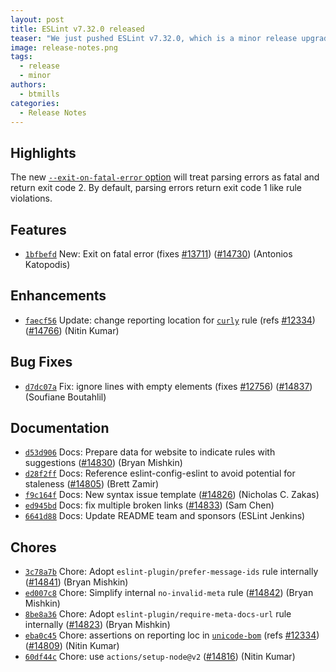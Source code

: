 ```yaml
---
layout: post
title: ESLint v7.32.0 released
teaser: "We just pushed ESLint v7.32.0, which is a minor release upgrade of ESLint. This release adds some new features and fixes several bugs found in the previous release."
image: release-notes.png
tags:
  - release
  - minor
authors:
  - btmills
categories:
  - Release Notes
---
```


## Highlights

The new [`--exit-on-fatal-error` option](https://eslint.org/docs/user-guide/command-line-interface#--exit-on-fatal-error) will treat parsing errors as fatal and return exit code 2. By default, parsing errors return exit code 1 like rule violations.

## Features

* [`1bfbefd`](https://github.com/eslint/eslint/commit/1bfbefdaaf19ef32df42b89a3f5d32cff1e5b831) New: Exit on fatal error (fixes [#13711](https://github.com/eslint/eslint/issues/13711)) ([#14730](https://github.com/eslint/eslint/issues/14730)) (Antonios Katopodis)

## Enhancements

* [`faecf56`](https://github.com/eslint/eslint/commit/faecf56cdb4146b28bfa4f1980adb41b4d3614b1) Update: change reporting location for [`curly`](/docs/rules/curly) rule (refs [#12334](https://github.com/eslint/eslint/issues/12334)) ([#14766](https://github.com/eslint/eslint/issues/14766)) (Nitin Kumar)

## Bug Fixes

* [`d7dc07a`](https://github.com/eslint/eslint/commit/d7dc07a15e256cee9232183165e2f6102f2c0873) Fix: ignore lines with empty elements (fixes [#12756](https://github.com/eslint/eslint/issues/12756)) ([#14837](https://github.com/eslint/eslint/issues/14837)) (Soufiane Boutahlil)

## Documentation

* [`d53d906`](https://github.com/eslint/eslint/commit/d53d9064b9dd0dd6a8ea39e07b16310c8364db69) Docs: Prepare data for website to indicate rules with suggestions ([#14830](https://github.com/eslint/eslint/issues/14830)) (Bryan Mishkin)
* [`d28f2ff`](https://github.com/eslint/eslint/commit/d28f2ffb986e49d6da5c1d91215580591f4cfd35) Docs: Reference eslint-config-eslint to avoid potential for staleness ([#14805](https://github.com/eslint/eslint/issues/14805)) (Brett Zamir)
* [`f9c164f`](https://github.com/eslint/eslint/commit/f9c164f7b74ca73384c8c80eed5bdbe359b44f6c) Docs: New syntax issue template ([#14826](https://github.com/eslint/eslint/issues/14826)) (Nicholas C. Zakas)
* [`ed945bd`](https://github.com/eslint/eslint/commit/ed945bd662714b1917e9de71d5b322a28be9161b) Docs: fix multiple broken links ([#14833](https://github.com/eslint/eslint/issues/14833)) (Sam Chen)
* [`6641d88`](https://github.com/eslint/eslint/commit/6641d88e17d952a8e51df5e0d3882a842d4c3f35) Docs: Update README team and sponsors (ESLint Jenkins)

## Chores

* [`3c78a7b`](https://github.com/eslint/eslint/commit/3c78a7bff6044fd196ae3b737983e6744c6eb7c8) Chore: Adopt `eslint-plugin/prefer-message-ids` rule internally ([#14841](https://github.com/eslint/eslint/issues/14841)) (Bryan Mishkin)
* [`ed007c8`](https://github.com/eslint/eslint/commit/ed007c82ee9d2170c87500d98303554b5f90b915) Chore: Simplify internal `no-invalid-meta` rule ([#14842](https://github.com/eslint/eslint/issues/14842)) (Bryan Mishkin)
* [`8be8a36`](https://github.com/eslint/eslint/commit/8be8a36010145dfcd31cbdd4f781a91989e3b1bd) Chore: Adopt `eslint-plugin/require-meta-docs-url` rule internally ([#14823](https://github.com/eslint/eslint/issues/14823)) (Bryan Mishkin)
* [`eba0c45`](https://github.com/eslint/eslint/commit/eba0c4595c126a91f700d5f2e8723ec3f820a830) Chore: assertions on reporting loc in [`unicode-bom`](/docs/rules/unicode-bom) (refs [#12334](https://github.com/eslint/eslint/issues/12334)) ([#14809](https://github.com/eslint/eslint/issues/14809)) (Nitin Kumar)
* [`60df44c`](https://github.com/eslint/eslint/commit/60df44c79b0f74406119c0c040a360ca84e721fc) Chore: use `actions/setup-node@v2` ([#14816](https://github.com/eslint/eslint/issues/14816)) (Nitin Kumar)
